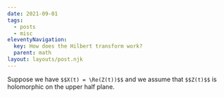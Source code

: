 ```yaml
---
date: 2021-09-01
tags:
  - posts
  - misc
eleventyNavigation:
  key: How does the Hilbert transform work?
  parent: math
layout: layouts/post.njk
---
```


Suppose we have `$$X(t) = \Re(Z(t))$$` and we assume that `$$Z(t)$$` is holomorphic on the upper half plane.
